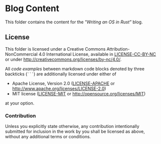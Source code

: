 # Blog Content

This folder contains the content for the _"Writing an OS in Rust"_ blog.

## License

This folder is licensed under a Creative Commons Attribution-NonCommercial 4.0 International License, available in [LICENSE-CC-BY-NC](LICENSE-CC-BY-NC) or under <http://creativecommons.org/licenses/by-nc/4.0/>.

All _code examples_ between markdown code blocks denoted by three backticks (<code>\`\`\`</code>) are additionally licensed under either of

- Apache License, Version 2.0 ([LICENSE-APACHE](../../LICENSE-APACHE) or
  http://www.apache.org/licenses/LICENSE-2.0)
- MIT license ([LICENSE-MIT](../../LICENSE-MIT) or http://opensource.org/licenses/MIT)

at your option.

### Contribution

Unless you explicitly state otherwise, any contribution intentionally submitted for inclusion in the work by you shall be licensed as above, without any additional terms or conditions.
